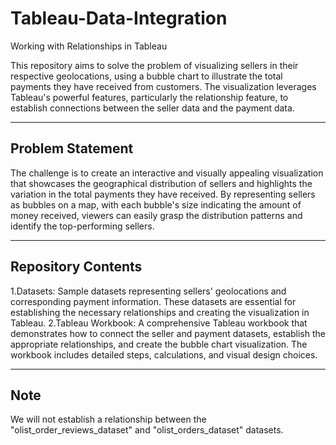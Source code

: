 # Tableau-Data-Integration
Working with Relationships in Tableau

This repository aims to solve the problem of visualizing sellers in their respective geolocations, using a bubble chart to illustrate the total payments they have received from customers. The visualization leverages Tableau's powerful features, particularly the relationship feature, to establish connections between the seller data and the payment data.

-----------------
Problem Statement
-----------------
The challenge is to create an interactive and visually appealing visualization that showcases the geographical distribution of sellers and highlights the variation in the total payments they have received. By representing sellers as bubbles on a map, with each bubble's size indicating the amount of money received, viewers can easily grasp the distribution patterns and identify the top-performing sellers.

-------------------
Repository Contents
-------------------
1.Datasets: Sample datasets representing sellers' geolocations and corresponding payment information. These datasets are essential for establishing the necessary relationships and creating the visualization in Tableau.
2.Tableau Workbook: A comprehensive Tableau workbook that demonstrates how to connect the seller and payment datasets, establish the appropriate relationships, and create the bubble chart visualization. The workbook includes detailed steps, calculations, and visual design choices.

-----
Note
-----
We will not establish a relationship between the "olist_order_reviews_dataset" and "olist_orders_dataset" datasets.
